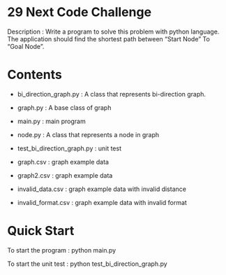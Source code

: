 # 29 Next Code Challenge
Description : 
Write a program to solve this problem with python language. The application should find the
shortest path between “Start Node” To “Goal Node”.

# Contents
* bi_direction_graph.py : A class that represents bi-direction graph.

* graph.py : A base class of graph

* main.py : main program

* node.py : A class that represents a node in graph

* test_bi_direction_graph.py : unit test

* graph.csv : graph example data

* graph2.csv : graph example data

* invalid_data.csv : graph example data with invalid distance

* invalid_format.csv : graph example data with invalid format


# Quick Start

To start the program : python main.py

To start the unit test : python test_bi_direction_graph.py


